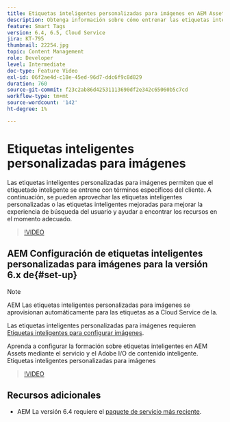 ```yaml
---
title: Etiquetas inteligentes personalizadas para imágenes en AEM Assets
description: Obtenga información sobre cómo entrenar las etiquetas inteligentes de AEM Assets para aplicar términos personalizados a los recursos.
feature: Smart Tags
version: 6.4, 6.5, Cloud Service
jira: KT-795
thumbnail: 22254.jpg
topic: Content Management
role: Developer
level: Intermediate
doc-type: Feature Video
exl-id: 06f2ae4d-c18e-45ed-96d7-ddc6f9c8d829
duration: 760
source-git-commit: f23c2ab86d42531113690df2e342c65060b5c7cd
workflow-type: tm+mt
source-wordcount: '142'
ht-degree: 1%

---
```


# Etiquetas inteligentes personalizadas para imágenes

Las etiquetas inteligentes personalizadas para imágenes permiten que el etiquetado inteligente se entrene con términos específicos del cliente.
A continuación, se pueden aprovechar las etiquetas inteligentes personalizadas o las etiquetas inteligentes mejoradas para mejorar la experiencia de búsqueda del usuario y ayudar a encontrar los recursos en el momento adecuado.

>[!VIDEO](https://video.tv.adobe.com/v/22254?quality=12&learn=on)

## AEM Configuración de etiquetas inteligentes personalizadas para imágenes para la versión 6.x de{#set-up}

>[!NOTE]
> AEM Las etiquetas inteligentes personalizadas para imágenes se aprovisionan automáticamente para las etiquetas as a Cloud Service de la.

Las etiquetas inteligentes personalizadas para imágenes requieren [Etiquetas inteligentes para configurar imágenes](./image-smart-tags.md#set-up).

Aprenda a configurar la formación sobre etiquetas inteligentes en AEM Assets mediante el servicio y el Adobe I/O de contenido inteligente. Etiquetas inteligentes personalizadas para imágenes

>[!VIDEO](https://video.tv.adobe.com/v/23405?quality=12&learn=on)

## Recursos adicionales

* AEM La versión 6.4 requiere el [paquete de servicio más reciente](https://experienceleague.adobe.com/docs/experience-manager-release-information/aem-release-updates/aem-releases-updates.html#aem-64).
